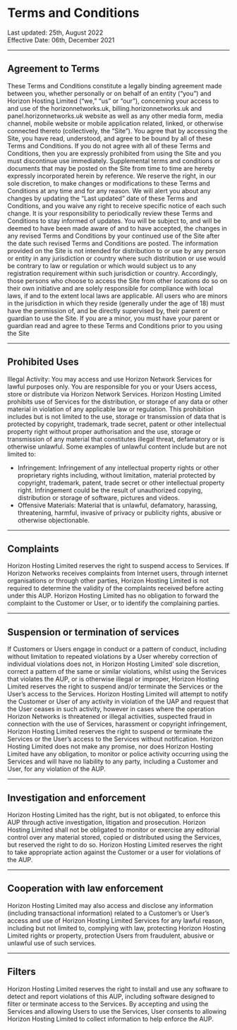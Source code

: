 # Terms and Conditions

Last updated: 25th, August 2022 <br/>
Effective Date: 06th, December 2021

---

## Agreement to Terms

These Terms and Conditions constitute a legally binding agreement made between you,
whether personally or on behalf of an entity (“you”) and Horizon Hosting Limited (“we,” “us” or
“our”), concerning your access to and use of the horizonnetworks.uk,
billing.horizonnetworks.uk and panel.horizonnetworks.uk website as well as any other
media form, media channel, mobile website or mobile application related, linked, or
otherwise connected thereto (collectively, the “Site”).
You agree that by accessing the Site, you have read, understood, and agree to be
bound by all of these Terms and Conditions. If you do not agree with all of these Terms
and Conditions, then you are expressly prohibited from using the Site and you must
discontinue use immediately.
Supplemental terms and conditions or documents that may be posted on the Site from
time to time are hereby expressly incorporated herein by reference. We reserve the
right, in our sole discretion, to make changes or modifications to these Terms and
Conditions at any time and for any reason.
We will alert you about any changes by updating the “Last updated” date of these Terms
and Conditions, and you waive any right to receive specific notice of each such change.
It is your responsibility to periodically review these Terms and Conditions to stay
informed of updates. You will be subject to, and will be deemed to have been made
aware of and to have accepted, the changes in any revised Terms and Conditions by
your continued use of the Site after the date such revised Terms and Conditions are
posted.
The information provided on the Site is not intended for distribution to or use by any
person or entity in any jurisdiction or country where such distribution or use would be
contrary to law or regulation or which would subject us to any registration requirement
within such jurisdiction or country.
Accordingly, those persons who choose to access the Site from other locations do so on
their own initiative and are solely responsible for compliance with local laws, if and to
the extent local laws are applicable.
All users who are minors in the jurisdiction in which they reside (generally under the age
of 18) must have the permission of, and be directly supervised by, their parent or
guardian to use the Site. If you are a minor, you must have your parent or guardian read
and agree to these Terms and Conditions prior to you using the Site

---

## Prohibited Uses

Illegal Activity: You may access and use Horizon Network Services for lawful
purposes only. You are responsible for you or your Users access, store or distribute
via Horizon Network Services. Horizon Hosting Limited prohibits use of Services for the
distribution, or storage of any data or other material in violation of any applicable law
or regulation. This prohibition includes but is not limited to the use, storage or
transmission of data that is protected by copyright, trademark, trade secret, patent or
other intellectual property right without proper authorisation and the use, storage or
transmission of any material that constitutes illegal threat, defamatory or is otherwise
unlawful. Some examples of unlawful content include but are not limited to:
- Infringement: Infringement of any intellectual property rights or other
proprietary rights including, without limitation, material protected by copyright,
trademark, patent, trade secret or other intellectual property right.
Infringement could be the result of unauthorized copying, distribution or
storage of software, pictures and videos.
- Offensive Materials: Material that is unlawful, defamatory, harassing,
threatening, harmful, invasive of privacy or publicity rights, abusive or
otherwise objectionable.

---

## Complaints

Horizon Hosting Limited reserves the right to suspend access to Services. If Horizon
Networks receives complaints from Internet users, through internet organisations or
through other parties, Horizon Hosting Limited is not required to determine the validity of
the complaints received before acting under this AUP. Horizon Hosting Limited has no
obligation to forward the complaint to the Customer or User, or to identify the
complaining parties.

---

## Suspension or termination of services

If Customers or Users engage in conduct or a pattern of conduct, including without
limitation to repeated violations by a User whereby correction of individual violations
does not, in Horizon Hosting Limited’ sole discretion, correct a pattern of the same or
similar violations, whilst using the Services that violates the AUP, or is otherwise
illegal or improper, Horizon Hosting Limited reserves the right to suspend and/or terminate
the Services or the User’s access to the Services. Horizon Hosting Limited will attempt to
notify the Customer or User of any activity in violation of the UAP and request that
the User ceases in such activity, however in cases where the operation Horizon
Networks is threatened or illegal activities, suspected fraud in connection with the
use of Services, harassment or copyright infringement, Horizon Hosting Limited reserves
the right to suspend or terminate the Services or the User’s access to the Services
without notification.
Horizon Hosting Limited does not make any promise, nor does Horizon Hosting Limited have any
obligation, to monitor or police activity occurring using the Services and will have no
liability to any party, including a Customer and User, for any violation of the AUP.

---

## Investigation and enforcement

Horizon Hosting Limited has the right, but is not obligated, to enforce this AUP through
active investigation, litigation and prosecution. Horizon Hosting Limited shall not be
obligated to monitor or exercise any editorial control over any material stored, copied
or distributed using the Services, but reserved the right to do so. Horizon Hosting Limited
reserves the right to take appropriate action against the Customer or a user for
violations of the AUP.

---

## Cooperation with law enforcement

Horizon Hosting Limited may also access and disclose any information (including
transactional information) related to a Customer’s or User’s access and use of
Horizon Hosting Limited Services for any lawful reason, including but not limited to,
complying with law, protecting Horizon Hosting Limited rights or property, protection Users
from fraudulent, abusive or unlawful use of such services.

---

## Filters

Horizon Hosting Limited reserves the right to install and use any software to detect and
report violations of this AUP, including software designed to filter or terminate access
to the Services. By accepting and using the Services and allowing Users to use the
Services, User consents to allowing Horizon Hosting Limited to collect information to help
enforce the AUP.